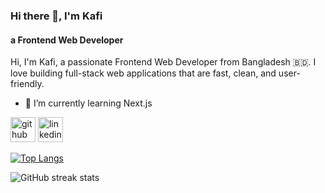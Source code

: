 ### Hi there 👋, I'm Kafi
#### a Frontend Web Developer
Hi, I'm Kafi, a passionate Frontend Web Developer from Bangladesh 🇧🇩. I love building full-stack web applications that are fast, clean, and user-friendly.

- 🌱 I’m currently learning Next.js 


[<img src='https://cdn.jsdelivr.net/npm/simple-icons@3.0.1/icons/github.svg' alt='github' height='40'>](https://github.com/0xkafi)  [<img src='https://cdn.jsdelivr.net/npm/simple-icons@3.0.1/icons/linkedin.svg' alt='linkedin' height='40'>](https://www.linkedin.com/in/abdullahilkafi/)  

[![Top Langs](https://github-readme-stats.vercel.app/api/top-langs/?username=0xkafi)](https://github.com/anuraghazra/github-readme-stats)

![GitHub streak stats](https://streak-stats.demolab.com/?user=0xkafi)  

